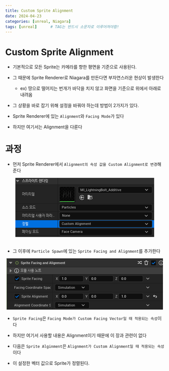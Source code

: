 ```yaml
---
title: Custom Sprite Alignment
date: 2024-04-23
categories: [unreal, Niagara]
tags: [unreal]		# TAG는 반드시 소문자로 이루어져야함!
---
```


# Custom Sprite Alignment

* 기본적으로 모든 Sprite는 카메라를 향한 평면을 기준으로 사용된다.

* 그 때문에 Sprite Renderer로 Niagara를 만든다면 부자연스러운 현상이 발생한다

  * ex) 땅으로 떨어지는 번개가 바닥을 치지 않고 화면을 기준으로 위에서 아래로 내려옴

* 그 상황을 바로 잡기 위해 설정을 바꿔야 하는데 방법이 2가지가 있다.

* Sprite Renderer에 있는 `Alignment`와 `Facing Mode`가 있다

* 하지만 여기서는 Alignment을 다룬다

# 과정

* 먼저 Sprite Renderer에서 `Alignment의 속성 값을 Custom Alignment로 변경`해준다

<center><img src="./../../../assets/img/Unreal/Niagara/Custom Sprite Alignment/Custom Alignment.png"></center>

<br>

* 그 이후에 `Particle Spawn`에 있는 `Sprite Facing and Alignment`를 추가한다

<center><img src="./../../../assets/img/Unreal/Niagara/Custom Sprite Alignment/Sprite Facing and Alignment.png"></center>


* `Sprite Facing`은 `Facing Mode가 Custom Facing Vector일 때 적용되는 속성`이다

* 하지만 여기서 사용할 내용은 Alignment이기 때문에 이 장과 관련이 없다

* 다음은 `Sprite Alginment`은 `Alignment가 Custom Alignment일 때 적용되는 속성`이다

* 이 설정한 벡터 값으로 Sprite가 정렬된다.